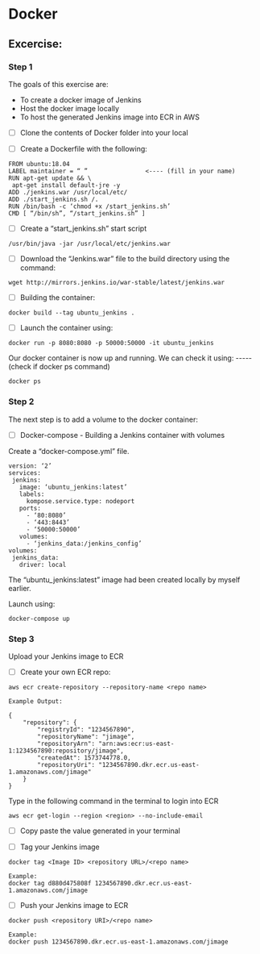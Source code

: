 # Docker

## Excercise:

### Step 1

The goals of this exercise are:

* To create a docker image of Jenkins 
* Host the docker image locally
* To host the generated Jenkins image into ECR in AWS

- [ ] Clone the contents of Docker folder into your local 
- [ ] Create a Dockerfile with the following:



```
FROM ubuntu:18.04
LABEL maintainer = “ ”                <---- (fill in your name)
RUN apt-get update && \
 apt-get install default-jre -y
ADD ./jenkins.war /usr/local/etc/
ADD ./start_jenkins.sh /.
RUN /bin/bash -c ‘chmod +x /start_jenkins.sh’
CMD [ “/bin/sh”, “/start_jenkins.sh” ]
```


- [ ] Create a “start_jenkins.sh” start script

```
/usr/bin/java -jar /usr/local/etc/jenkins.war
```

- [ ] Download the “Jenkins.war” file to the build directory using the command:

```
wget http://mirrors.jenkins.io/war-stable/latest/jenkins.war
```

- [ ] Building the container:

```
docker build --tag ubuntu_jenkins .
```

- [ ] Launch the container using:

```
docker run -p 8080:8080 -p 50000:50000 -it ubuntu_jenkins
```


Our docker container is now up and running. We can check it using: ----- (check if docker ps command)

```
docker ps
```

### Step 2


The next step is to add a volume to the docker container:


- [ ] Docker-compose - Building a Jenkins container with volumes


Create a “docker-compose.yml” file.

```
version: ‘2’
services:
 jenkins:
   image: ‘ubuntu_jenkins:latest’
   labels:
     kompose.service.type: nodeport
   ports:
     - ‘80:8080’
     - ‘443:8443’
     - ‘50000:50000’
   volumes:
     - ‘jenkins_data:/jenkins_config’
volumes:
 jenkins_data:
   driver: local   
``` 


The “ubuntu_jenkins:latest” image had been created locally by myself earlier.


Launch using:

```
docker-compose up
```

### Step 3

Upload your Jenkins image to ECR

- [ ] Create your own ECR repo:

```
aws ecr create-repository --repository-name <repo name> 
```

```
Example Output:

{
    "repository": {
        "registryId": "1234567890",
        "repositoryName": "jimage",
        "repositoryArn": "arn:aws:ecr:us-east-1:1234567890:repository/jimage",
        "createdAt": 1573744778.0,
        "repositoryUri": "1234567890.dkr.ecr.us-east-1.amazonaws.com/jimage"
    }
}
```

Type in the following command in the terminal to login into ECR

```
aws ecr get-login --region <region> --no-include-email
```

- [ ] Copy paste the value generated in your terminal 


- [ ] Tag your Jenkins image 

```
docker tag <Image ID> <repository URL>/<repo name>

Example:
docker tag d880d475808f 1234567890.dkr.ecr.us-east-1.amazonaws.com/jimage
```

- [ ] Push your Jenkins image to ECR

```
docker push <repository URI>/<repo name>

Example:
docker push 1234567890.dkr.ecr.us-east-1.amazonaws.com/jimage
```
